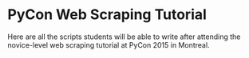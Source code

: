 # PyCon Web Scraping Tutorial

Here are all the scripts students will be able to write after attending the novice-level web scraping tutorial at PyCon 2015 in Montreal.